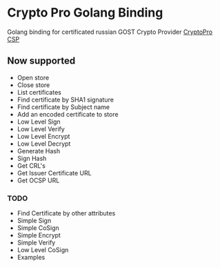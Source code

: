 # Crypto Pro Golang Binding

Golang binding for certificated russian GOST Crypto Provider [CryptoPro CSP](https://cryptopro.ru/products/cryptopro-csp)

## Now supported 

* Open store
* Close store
* List certificates
* Find certificate by SHA1 signature
* Find certificate by Subject name
* Add an encoded certificate to store  
* Low Level Sign
* Low Level Verify
* Low Level Encrypt
* Low Level Decrypt
* Generate Hash
* Sign Hash
* Get CRL's
* Get Issuer Certificate URL
* Get OCSP URL

### TODO

* Find Certificate by other attributes
* Simple Sign
* Simple CoSign
* Simple Encrypt
* Simple Verify
* Low Level CoSign
* Examples

